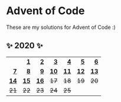 # Advent of Code
These are my solutions for Advent of Code :)

## ✨ 2020 ✨

[1]: 2020/src/bin/day-1.rs
[2]: 2020/src/bin/day-2.rs
[3]: 2020/src/bin/day-3.rs
[4]: 2020/src/bin/day-4.rs
[5]: 2020/src/bin/day-5.rs
[6]: 2020/src/bin/day-6.rs
[7]: 2020/src/bin/day-7.rs
[8]: 2020/src/bin/day-8.rs
[9]: 2020/src/bin/day-9.rs
[10]: 2020/src/bin/day-10.rs
[11]: 2020/src/bin/day-11.rs
[12]: 2020/src/bin/day-12.rs
[13]: 2020/src/bin/day-13.rs
[14]: 2020/src/bin/day-14.rs
[15]: 2020/src/bin/day-15.rs
[16]: 2020/src/bin/day-16.rs

|          |          |          |          |          |          |          |
| -------: | -------: | -------: | -------: | -------: | -------: | -------: |
|          |  **[1]** |  **[2]** |  **[3]** |  **[4]** |  **[5]** |  **[6]** |
|  **[7]** |  **[8]** |  **[9]** | **[10]** | **[11]** | **[12]** | **[13]** |
| **[14]** | **[15]** | **[16]** | ~~17~~ | ~~18~~ | ~~19~~ | ~~20~~ |
| ~~21~~ | ~~22~~ | ~~23~~ | ~~24~~ | ~~25~~ |  |  |
